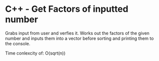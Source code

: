 # C++ - Get Factors of inputted number

Grabs input from user and verfies it. Works out the factors of the given number and inputs them
into a vector before sorting and printing them to the console.

Time conlexcity of:
O(sqrt(n))